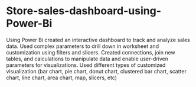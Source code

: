 # Store-sales-dashboard-using-Power-Bi  
Using Power Bi
 created an interactive dashboard to track and analyze sales data.
 Used complex parameters to drill down in worksheet and customization using filters and slicers.
 Created connections, join new tables, and calculations to manipulate
 data and enable user-driven parameters for visualizations.
 Used different types of customized visualization (bar chart, pie chart, donut chart, clustered bar chart, scatter chart, line chart,
 area chart, map, slicers, etc)


